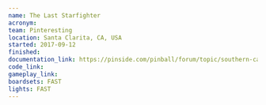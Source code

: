 ```yaml
---
name: The Last Starfighter
acronym:
team: Pinteresting
location: Santa Clarita, CA, USA
started: 2017-09-12
finished:
documentation_link: https://pinside.com/pinball/forum/topic/southern-california-homebrew-anyone-interested/
code_link:
gameplay_link:
boardsets: FAST
lights: FAST
---
```

